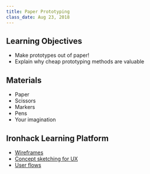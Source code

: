 ```yaml
---
title: Paper Prototyping
class_date: Aug 23, 2018
---
```


Learning Objectives
-------------------

- Make prototypes out of paper!
- Explain why cheap prototyping methods are valuable


Materials
---------

- Paper
- Scissors
- Markers
- Pens
- Your imagination


Ironhack Learning Platform
---------

- [Wireframes](http://learn.ironhack.com/#/learning_unit/5043)
- [Concept sketching for UX](http://learn.ironhack.com/#/learning_unit/5036)
- [User flows](http://learn.ironhack.com/#/learning_unit/5028)
